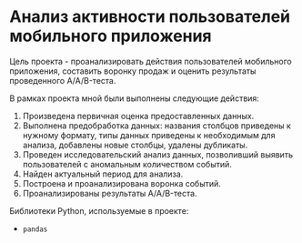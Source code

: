 # Анализ активности пользователей мобильного приложения
Цель проекта - проанализировать действия пользователей мобильного приложения, составить воронку продаж и оценить результаты проведенного A/A/B-теста.

В рамках проекта мной были выполнены следующие действия:
1. Произведена первичная оценка предоставленных данных.
2. Выполнена предобработка данных: названия столбцов приведены к нужному формату, типы данных приведены к необходимым для анализа, добавлены новые столбцы, удалены дубликаты.
3. Проведен исследовательский анализ данных, позволивший выявить пользователей с аномальным количеством событий.
4. Найден актуальный период для анализа.
5. Построена и проанализирована воронка событий.
6. Проанализированы результаты A/A/B-теста.

Библиотеки Python, используемые в проекте:
* `pandas`
